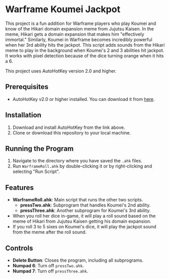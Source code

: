 # Warframe Koumei Jackpot

This project is a fun addition for Warframe players who play Koumei and know of the Hikari domain expansion meme from Jujutsu Kaisen. In the meme, Hikari gets a domain expansion that makes him "effectively immortal." Similarly, Koumei in Warframe becomes incredibly powerful when her 3rd ability hits the jackpot. This script adds sounds from the Hikari meme to play in the background when Koumei's 2 and 3 abilities hit jackpot. It works with pixel detection because of the dice turning orange when it hits a 6.

This project uses AutoHotKey version 2.0 and higher.

## Prerequisites

-   AutoHotKey v2.0 or higher installed. You can download it from [here](https://www.autohotkey.com/download/).

## Installation

1. Download and install AutoHotKey from the link above.
2. Clone or download this repository to your local machine.

## Running the Program

1. Navigate to the directory where you have saved the `.ahk` files.
2. Run `WarframeRoll.ahk` by double-clicking it or by right-clicking and selecting "Run Script".

## Features

-   **WarframeRoll.ahk**: Main script that runs the other two scripts.
    -   **pressTwo.ahk**: Subprogram that handles Koumei's 2nd ability.
    -   **pressThree.ahk**: Another subprogram for Koumei's 3rd ability.
-   When you roll her dice in-game, it will play a roll sound based on the meme of Hikari from Jujutsu Kaisen getting his domain expansion.
-   If you roll 3 to 5 sixes on Koumei's dice, it will play the jackpot sound from the meme after the roll sound.

## Controls

-   **Delete Button**: Closes the program, including all subprograms.
-   **Numpad 6**: Turn off `pressTwo.ahk`.
-   **Numpad 7**: Turn off `pressThree.ahk`.
